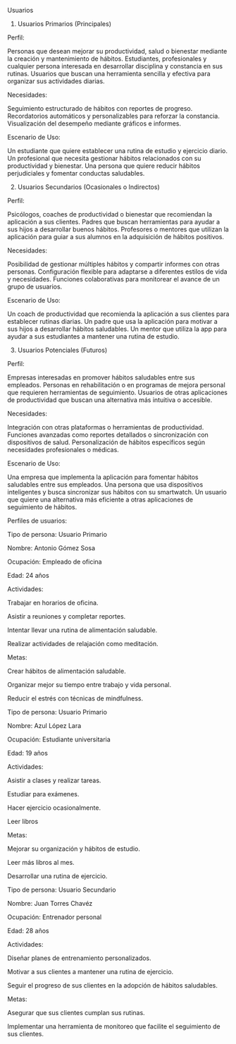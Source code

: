 Usuarios


1. Usuarios Primarios (Principales)

Perfil:

Personas que desean mejorar su productividad, salud o bienestar mediante la creación y mantenimiento de hábitos. Estudiantes, profesionales y cualquier persona interesada en desarrollar disciplina y constancia en sus rutinas. Usuarios que buscan una herramienta sencilla y efectiva para organizar sus actividades diarias.

Necesidades:

Seguimiento estructurado de hábitos con reportes de progreso. Recordatorios automáticos y personalizables para reforzar la constancia. Visualización del desempeño mediante gráficos e informes.

Escenario de Uso:

Un estudiante que quiere establecer una rutina de estudio y ejercicio diario. Un profesional que necesita gestionar hábitos relacionados con su productividad y bienestar. Una persona que quiere reducir hábitos perjudiciales y fomentar conductas saludables.


2. Usuarios Secundarios (Ocasionales o Indirectos) 

Perfil:

Psicólogos, coaches de productividad o bienestar que recomiendan la aplicación a sus clientes. Padres que buscan herramientas para ayudar a sus hijos a desarrollar buenos hábitos. Profesores o mentores que utilizan la aplicación para guiar a sus alumnos en la adquisición de hábitos positivos.

Necesidades:

Posibilidad de gestionar múltiples hábitos y compartir informes con otras personas. Configuración flexible para adaptarse a diferentes estilos de vida y necesidades. Funciones colaborativas para monitorear el avance de un grupo de usuarios.

Escenario de Uso:

Un coach de productividad que recomienda la aplicación a sus clientes para establecer rutinas diarias. Un padre que usa la aplicación para motivar a sus hijos a desarrollar hábitos saludables. Un mentor que utiliza la app para ayudar a sus estudiantes a mantener una rutina de estudio.


3. Usuarios Potenciales (Futuros) 

Perfil:

Empresas interesadas en promover hábitos saludables entre sus empleados. Personas en rehabilitación o en programas de mejora personal que requieren herramientas de seguimiento. Usuarios de otras aplicaciones de productividad que buscan una alternativa más intuitiva o accesible.

Necesidades:

Integración con otras plataformas o herramientas de productividad. Funciones avanzadas como reportes detallados o sincronización con dispositivos de salud. Personalización de hábitos específicos según necesidades profesionales o médicas.

Escenario de Uso:

Una empresa que implementa la aplicación para fomentar hábitos saludables entre sus empleados. Una persona que usa dispositivos inteligentes y busca sincronizar sus hábitos con su smartwatch. Un usuario que quiere una alternativa más eficiente a otras aplicaciones de seguimiento de hábitos.



Perfiles de usuarios:


Tipo de persona: Usuario Primario

Nombre: Antonio Gómez Sosa

Ocupación: Empleado de oficina

Edad: 24 años

Actividades:

Trabajar en horarios de oficina.

Asistir a reuniones y completar reportes.

Intentar llevar una rutina de alimentación saludable.

Realizar actividades de relajación como meditación.

Metas:

Crear hábitos de alimentación saludable.

Organizar mejor su tiempo entre trabajo y vida personal.

Reducir el estrés con técnicas de mindfulness.


Tipo de persona: Usuario Primario

Nombre: Azul López Lara

Ocupación: Estudiante universitaria

Edad: 19 años

Actividades:

Asistir a clases y realizar tareas.

Estudiar para exámenes.

Hacer ejercicio ocasionalmente.

Leer libros

Metas:

Mejorar su organización y hábitos de estudio.

Leer más libros al mes.

Desarrollar una rutina de ejercicio.


Tipo de persona: Usuario Secundario

Nombre: Juan Torres Chavéz

Ocupación: Entrenador personal

Edad: 28 años

Actividades:

Diseñar planes de entrenamiento personalizados.

Motivar a sus clientes a mantener una rutina de ejercicio.

Seguir el progreso de sus clientes en la adopción de hábitos saludables.

Metas:

Asegurar que sus clientes cumplan sus rutinas.

Implementar una herramienta de monitoreo que facilite el seguimiento de sus clientes.